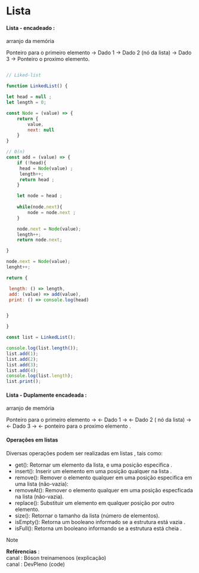 # Lista 

#### Lista - encadeado :

arranjo da memória 

Ponteiro para o primeiro elemento -> Dado 1 -> Dado 2 (nó da lista) -> Dado 3 -> Ponteiro o proximo elemento.




```javascript 

// Liked-list 

function LinkedList() {

let head = null ;
let length = 0;

const Node = (value) => {
    return {
        value,
        next: null      
    }
}

// 0(n)
const add = (value) => {
    if (!head){
     head = Node(value) ;
     length++;
     return head ;
    }

    let node = head ;
    
    while(node.next){
        node = node.next ;
    }

    node.next = Node(value);
    length++;
    return node.next;

}

node.next = Node(value);
lenght++;

return {

 length: () => length,
 add: (value) => add(value),
 print: () => console.log(head)


}

}

const list = LinkedList();

console.log(list.length());
list.add(1);
list.add(2);
list.add(3);
list.add(4);
console.log(list.length);
list.print();

```

#### Lista - Duplamente encadeada :

arranjo de memória 

Ponteiro para o primeiro elemento -> <- Dado 1 -> <- Dado 2 ( nó da lista) -> <- Dado 3 -> <- ponteiro para o proximo elemento .

#### Operaçôes em listas 

Diversas operações podem ser realizadas em listas , tais como: 

* get(): Retornar um elemento da lista, e uma posição especifica .
* insert(): Inserir um elemento em uma posição qualquer na lista .
* remove(): Remover o elemento qualquer em uma posição especifica em uma lista (não-vazia):
* removeAt(): Remover o elemento qualquer em uma posiçâo especficada na lista (não-vazia).
* replace(): Substituir um elemento em qualquer posição por outro elemento.
* size(): Retornar o tamanho da lista (número de elementos).
* isEmpty(): Retorna um booleano informado se a estrutura está vazia .
* isFull(): Retorna um booleano informando se a estrutura está cheia .





> [!NOTE]
> **Refêrencias** : <br>
> canal : Bóson treinamenoos (explicação) <br>
> canal : DevPleno  (code)

